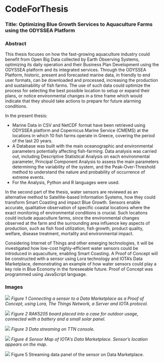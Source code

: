 # CodeForThesis

### Title: Optimizing Blue Growth Services to Aquaculture Farms using the ODYSSEA Platform

### Abstract

This thesis focuses on how the fast-growing aquaculture industry could benefit from Open Big Data collected by Earth Observing Systems, optimizing its daily operation and their Business Plan Development using the ODYSSEA platform and its integrated services. Through the ODYSSEA Platform, historic, present and forecasted marine data, in friendly to end user formats, can be downloaded and processed, increasing the production and sustainability of fish farms. The use of such data could optimize the process for selecting the best possible location to setup or expand their plans, or notice environmental changes in a time frame which would indicate that they should take actions to prepare for future alarming conditions.

In the present thesis:

* Marine Data in CSV and NetCDF format have been retrieved using ODYSSEA platform and Copernicus Marine Service (CMEMS) at the locations in which 10 fish farms operate in Greece, covering the period of the last 20 years.
* A Database was built with the main oceanographic and environmental parameters potentially affecting fish-farming. Data analysis was carried out, including Descriptive Statistical Analysis on each environmental parameter, Principal Component Analysis to assess the main parameters determining the variability of the system, and the Peak-Over-Threshold method to understand the nature and probability of occurrence of extreme events.
* For the Analysis, Python and R languages were used.

In the second part of the thesis, water sensors are reviewed as an alternative method to Satellite-based Information Systems, how they could transform Smart Coasting and impact Blue Growth. Sensors enable accurate, qualitative observation of specific coastal locations where the exact monitoring of environmental conditions is crucial. Such locations could include aquaculture farms, since the environmental changes observed at the farm and the surrounding area influence key aspects of production, such as fish food utilization, fish growth, product quality, welfare, disease treatment, mortality and environmental impact.

Considering Internet of Things and other emerging technologies, it will be investigated how low-cost highly-efficient water sensors could be introduced in aquaculture, enabling Smart Coasting. A Proof of Concept will be constructed with a sensor using Lora technology and IOTA’s Data Marketplace, demonstrating an example of how water sensors could play a key role in Blue Economy in the foreseeable future. Proof of Concept was programmed using JavaScript language.

### Images

![](https://i.imgur.com/jMVmm8p.jpg)
*Figure 1 Connecting a sensor to a Data Marketplace as a Proof of Concept, using Lora, The Things Network, a Server and IOTA protocol.*

![](https://i.imgur.com/33c7D42.png)
*Figure 2 RAK5205 board placed into a case for outdoor usage, connected with a battery and a small solar panel.*

![](https://i.imgur.com/uqOeusG.png)
*Figure 3 Data streaming on TTN console.*

![](https://i.imgur.com/aXDxXl7.png)
*Figure 4 Sensor Map of IOTA's Data Marketplace. Sensor’s location appears on the map.*

![](https://i.imgur.com/GJmHXck.png)
Figure 5 Streaming data panel of the sensor on Data Marketplace.





